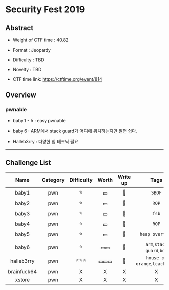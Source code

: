 # Security Fest 2019

## Abstract

- Weight of CTF time : 40.82

- Format : Jeopardy

- Difficulty : TBD

- Novelty : TBD​

- CTF time link: <https://ctftime.org/event/814>

  

## Overview

### **pwnable**

- baby 1 - 5 : easy pwnable

- baby 6 : ARM에서 stack guard가 어디에 위치하는지만 알면 쉽다.

- Halleb3rry : 다양한 힙 테크닉 필요

  

---

## Challenge List

|                 Name                 | Category |     Difficulty     |      Worth       |   Write up   |            Tags            |
| :----------------------------------: | :------: | :----------------: | :--------------: | :----------: | :------------------------: |
|               baby1               |   pwn    |       :star:       |     :dollar:     | :black_flag: |              `SBOF`              |
|    baby2    |   pwn    |       :star:       |     :dollar:     | :black_flag: |              `ROP`               |
|    baby3    |   pwn    |       :star:       |         :dollar:         | :black_flag: |              `fsb`               |
|    baby4    |   pwn    |    :star:    | :dollar: | :black_flag: |              `ROP`               |
|        baby5        |   pwn    |    :star:    |     :dollar:     | :black_flag: |         `heap overflow`          |
|     baby6     |   pwn    | :star: | :dollar::dollar: | :black_flag: |    `arm`,`stack guard`,`bof`     |
| halleb3rry  |   pwn   |       :star::star::star:       |     :dollar::dollar::dollar:     |   :flags:    | `house of orange`,`tcache`,`dfb` |
| brainfuck64 |   pwn   |         X          |            X             |      X       |                X                 |
|   xstore    | pwn | X | X | X | X |

